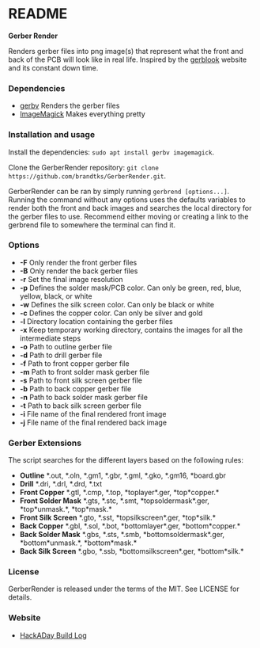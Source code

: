 README
======
**Gerber Render**

Renders gerber files into png image(s) that represent what the front and back of the PCB will look like in real life. Inspired by the [gerblook](http://gerblook.org/) website and its constant down time.


### Dependencies
 * [gerbv](http://gerbv.geda-project.org/) Renders the gerber files
 * [ImageMagick](https://www.imagemagick.org) Makes everything pretty
 
### Installation and usage
Install the dependencies: `sudo apt install gerbv imagemagick`. 

Clone the GerberRender repository: `git clone https://github.com/brandtks/GerberRender.git`.

GerberRender can be ran by simply running `gerbrend [options...]`. Running the command without any options uses the defaults variables to render both the front and back images and searches the local directory for the gerber files to use. Recommend either moving or creating a link to the gerbrend file to somewhere the terminal can find it. 

### Options
 * __-F__ Only render the front gerber files
 * __-B__ Only render the back gerber files
 * __-r__ Set the final image resolution
 * __-p__ Defines the solder mask/PCB color. Can only be green, red, blue, yellow, black, or white
 * __-w__ Defines the silk screen color. Can only be black or white
 * __-c__ Defines the copper color. Can only be silver and gold
 * __-l__ Directory location containing the gerber files
 * __-x__ Keep temporary working directory, contains the images for all the intermediate steps
 * __-o__ Path to outline gerber file
 * __-d__ Path to drill gerber file
 * __-f__ Path to front copper gerber file
 * __-m__ Path to front solder mask gerber file
 * __-s__ Path to front silk screen gerber file
 * __-b__ Path to back copper gerber file
 * __-n__ Path to back solder mask gerber file
 * __-t__ Path to back silk screen gerber file
 * __-i__ File name of the final rendered front image
 * __-j__ File name of the final rendered back image
 
### Gerber Extensions
The script searches for the different layers based on the following rules:

 * __Outline__ \*.out, \*.oln, \*.gm1, \*.gbr, \*.gml, \*.gko, \*.gm16, \*board.gbr
 * __Drill__ \*.dri, \*.drl, \*.drd, \*.txt
 * __Front Copper__ \*.gtl, \*.cmp, \*.top, \*toplayer\*.ger, \*top\*copper.\*
 * __Front Solder Mask__ \*.gts, \*.stc, \*.smt, \*topsoldermask\*.ger, \*top\*unmask.\*, \*top\*mask.\*
 * __Front Silk Screen__ \*.gto, \*.sst, \*topsilkscreen\*.ger, \*top\*silk.\*
 * __Back Copper__ \*.gbl, \*.sol, \*.bot, \*bottomlayer\*.ger, \*bottom\*copper.\*
 * __Back Solder Mask__ \*.gbs, \*.sts, \*.smb, \*bottomsoldermask\*.ger, \*bottom\*unmask.\*, \*bottom\*mask.\*
 * __Back Silk Screen__ \*.gbo, \*.ssb, \*bottomsilkscreen\*.ger, \*bottom\*silk.\*

### License
GerberRender is released under the terms of the MIT. See LICENSE for details.

### Website
 * [HackADay Build Log]()
